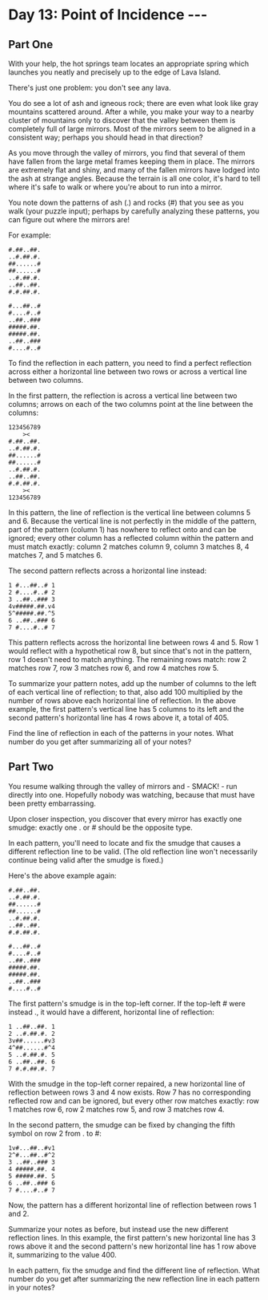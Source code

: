 # Day 13: Point of Incidence ---
## Part One
With your help, the hot springs team locates an appropriate spring which launches you neatly and precisely up to the edge of Lava Island.

There's just one problem: you don't see any lava.

You do see a lot of ash and igneous rock; there are even what look like gray mountains scattered around. After a while, you make your way to a nearby cluster of mountains only to discover that the valley between them is completely full of large mirrors. Most of the mirrors seem to be aligned in a consistent way; perhaps you should head in that direction?

As you move through the valley of mirrors, you find that several of them have fallen from the large metal frames keeping them in place. The mirrors are extremely flat and shiny, and many of the fallen mirrors have lodged into the ash at strange angles. Because the terrain is all one color, it's hard to tell where it's safe to walk or where you're about to run into a mirror.

You note down the patterns of ash (.) and rocks (#) that you see as you walk (your puzzle input); perhaps by carefully analyzing these patterns, you can figure out where the mirrors are!

For example:
```
#.##..##.
..#.##.#.
##......#
##......#
..#.##.#.
..##..##.
#.#.##.#.

#...##..#
#....#..#
..##..###
#####.##.
#####.##.
..##..###
#....#..#
```

To find the reflection in each pattern, you need to find a perfect reflection across either a horizontal line between two rows or across a vertical line between two columns.

In the first pattern, the reflection is across a vertical line between two columns; arrows on each of the two columns point at the line between the columns:

```
123456789
    ><   
#.##..##.
..#.##.#.
##......#
##......#
..#.##.#.
..##..##.
#.#.##.#.
    ><   
123456789
```

In this pattern, the line of reflection is the vertical line between columns 5 and 6. Because the vertical line is not perfectly in the middle of the pattern, part of the pattern (column 1) has nowhere to reflect onto and can be ignored; every other column has a reflected column within the pattern and must match exactly: column 2 matches column 9, column 3 matches 8, 4 matches 7, and 5 matches 6.

The second pattern reflects across a horizontal line instead:

```
1 #...##..# 1
2 #....#..# 2
3 ..##..### 3
4v#####.##.v4
5^#####.##.^5
6 ..##..### 6
7 #....#..# 7
```

This pattern reflects across the horizontal line between rows 4 and 5. Row 1 would reflect with a hypothetical row 8, but since that's not in the pattern, row 1 doesn't need to match anything. The remaining rows match: row 2 matches row 7, row 3 matches row 6, and row 4 matches row 5.

To summarize your pattern notes, add up the number of columns to the left of each vertical line of reflection; to that, also add 100 multiplied by the number of rows above each horizontal line of reflection. In the above example, the first pattern's vertical line has 5 columns to its left and the second pattern's horizontal line has 4 rows above it, a total of 405.

Find the line of reflection in each of the patterns in your notes. What number do you get after summarizing all of your notes?

## Part Two 
You resume walking through the valley of mirrors and - SMACK! - run directly into one. Hopefully nobody was watching, because that must have been pretty embarrassing.

Upon closer inspection, you discover that every mirror has exactly one smudge: exactly one . or # should be the opposite type.

In each pattern, you'll need to locate and fix the smudge that causes a different reflection line to be valid. (The old reflection line won't necessarily continue being valid after the smudge is fixed.)

Here's the above example again:
```
#.##..##.
..#.##.#.
##......#
##......#
..#.##.#.
..##..##.
#.#.##.#.
```

```
#...##..#
#....#..#
..##..###
#####.##.
#####.##.
..##..###
#....#..#
```

The first pattern's smudge is in the top-left corner. If the top-left # were instead ., it would have a different, horizontal line of reflection:

```
1 ..##..##. 1
2 ..#.##.#. 2
3v##......#v3
4^##......#^4
5 ..#.##.#. 5
6 ..##..##. 6
7 #.#.##.#. 7
```

With the smudge in the top-left corner repaired, a new horizontal line of reflection between rows 3 and 4 now exists. Row 7 has no corresponding reflected row and can be ignored, but every other row matches exactly: row 1 matches row 6, row 2 matches row 5, and row 3 matches row 4.

In the second pattern, the smudge can be fixed by changing the fifth symbol on row 2 from . to #:

```
1v#...##..#v1
2^#...##..#^2
3 ..##..### 3
4 #####.##. 4
5 #####.##. 5
6 ..##..### 6
7 #....#..# 7
```

Now, the pattern has a different horizontal line of reflection between rows 1 and 2.

Summarize your notes as before, but instead use the new different reflection lines. In this example, the first pattern's new horizontal line has 3 rows above it and the second pattern's new horizontal line has 1 row above it, summarizing to the value 400.

In each pattern, fix the smudge and find the different line of reflection. What number do you get after summarizing the new reflection line in each pattern in your notes?